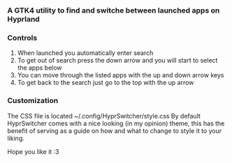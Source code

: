 ### A GTK4 utility to find and switche between launched apps on Hyprland

### Controls
1. When launched you automatically enter search
2. To get out of search press the down arrow and you will start to select the apps below
3. You can move through the listed apps with the up and down arrow keys
4. To get back to the search just go to the top with the up arrow

### Customization
The CSS file is located ~/.config/HyprSwitcher/style.css
By default HyprSwitcher comes with a nice looking (in my opinion) theme, this has the benefit of serving as a guide on how and what to change to style it to your liking.

Hope you like it :3
